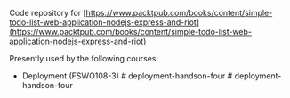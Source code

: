 Code repository for [https://www.packtpub.com/books/content/simple-todo-list-web-application-nodejs-express-and-riot](https://www.packtpub.com/books/content/simple-todo-list-web-application-nodejs-express-and-riot)

Presently used by the following courses:
  - Deployment (FSWO108-3)
#   d e p l o y m e n t - h a n d s o n - f o u r  
 #   d e p l o y m e n t - h a n d s o n - f o u r  
 